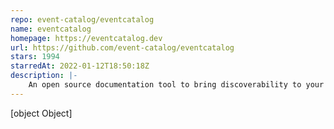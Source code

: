```yaml
---
repo: event-catalog/eventcatalog
name: eventcatalog
homepage: https://eventcatalog.dev
url: https://github.com/event-catalog/eventcatalog
stars: 1994
starredAt: 2022-01-12T18:50:18Z
description: |-
    An open source documentation tool to bring discoverability to your event-driven architectures 
---
```


[object Object]
